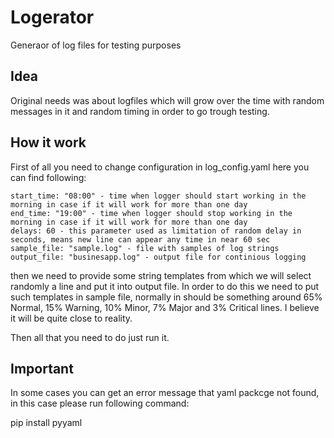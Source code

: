 # Logerator
Generaor of log files for testing purposes

## Idea
Original needs was about logfiles which will grow over the time with random messages in it and random timing in order to go trough testing. 

## How it work
First of all you need to change configuration in log_config.yaml here you can find following:

    start_time: "08:00" - time when logger should start working in the morning in case if it will work for more than one day
    end_time: "19:00" - time when logger should stop working in the morning in case if it will work for more than one day
    delays: 60 - this parameter used as limitation of random delay in seconds, means new line can appear any time in near 60 sec
    sample_file: "sample.log" - file with samples of log strings
    output_file: "businesapp.log" - output file for continious logging

then we need to provide some string templates from which we will select randomly a line and put it into output file. In order to do this we need to put such templates in sample file, normally in should be something around 65% Normal, 15% Warning, 10% Minor, 7% Major and 3% Critical lines. I believe it will be quite close to reality.

Then all that you need to do just run it. 

## Important
In some cases you can get an error message that yaml packcge not found, in this case please run following command:

pip install pyyaml
